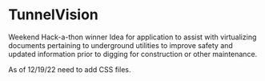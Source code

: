 # TunnelVision
Weekend Hack-a-thon winner 
Idea for application to assist with virtualizing documents pertaining to underground utilities to improve safety and updated information prior to digging for construction or other maintenance.


As of 12/19/22 need to add CSS files.
